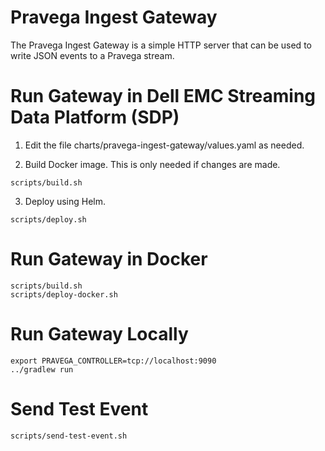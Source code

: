 # Pravega Ingest Gateway

The Pravega Ingest Gateway is a simple HTTP server that can be used to write
JSON events to a Pravega stream.

# Run Gateway in Dell EMC Streaming Data Platform (SDP)

1. Edit the file charts/pravega-ingest-gateway/values.yaml as needed.

2. Build Docker image. This is only needed if changes are made.

```
scripts/build.sh
```

3. Deploy using Helm.

```
scripts/deploy.sh
```

# Run Gateway in Docker

```
scripts/build.sh
scripts/deploy-docker.sh
```

# Run Gateway Locally

```
export PRAVEGA_CONTROLLER=tcp://localhost:9090
../gradlew run
```

# Send Test Event

```
scripts/send-test-event.sh
```
